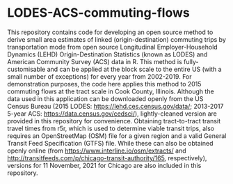 # LODES-ACS-commuting-flows
This repository contains code for developing an open source method to derive small area estimates of linked (origin-destination) commuting trips by transportation mode from open source Longitudinal Employer-Household Dynamics (LEHD) Origin-Destination Statistics (known as LODES) and American Community Survey (ACS) data in R. This method is fully-customisable and can be applied at the block scale to the entire US (with a small number of exceptions) for every year from 2002-2019. For demonstration purposes, the code here applies this method to 2015 commuting flows at the tract scale in Cook County, Illinois. Although the data used in this application can be downloaded openly from the US Census Bureau (2015 LODES: https://lehd.ces.census.gov/data/; 2013-2017 5-year ACS: https://data.census.gov/cedsci/), lightly-cleaned version are provided in this repository for convenience. Obtaining tract-to-tract transit travel times from r5r, which is used to determine viable transit trips, also requires an OpenStreetMap (OSM) file for a given region and a valid General Transit Feed Specification (GTFS) file. While these can also be obtained openly online (from https://www.interline.io/osm/extracts/ and http://transitfeeds.com/p/chicago-transit-authority/165, respectively), versions for 11 November, 2021 for Chicago are also included in this repository.